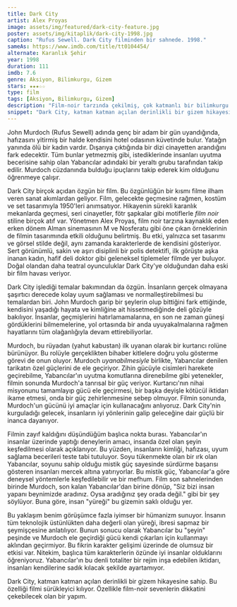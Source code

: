 ```yaml
---
title: Dark City
artist: Alex Proyas
image: assets/img/featured/dark-city-feature.jpg
poster: assets/img/kitaplik/dark-city-1998.jpg
caption: "Rufus Sewell. Dark City filminden bir sahnede. 1998."
sameAs: https://www.imdb.com/title/tt0104454/
alternate: Karanlık Şehir
year: 1998
duration: 111
imdb: 7.6
genre: Aksiyon, Bilimkurgu, Gizem
stars: ★★★☆☆
type: film
tags: [Aksiyon, Bilimkurgu, Gizem]
description: "Film-noir tarzında çekilmiş, çok katmanlı bir bilimkurgu. Gerçeklik ve insanlık üzerine bir sorgulama."
snippet: "Dark City, katman katman açılan derinlikli bir gizem hikayesine sahip. Bu özelliği filmi sürükleyici kılıyor. Özellikle film-noir sevenlerin dikkatini çekebilecek olan bir yapım."
---
```


John Murdoch (Rufus Sewell) adında genç bir adam bir gün uyandığında, hafızasını yitirmiş bir halde kendisini hotel odasının küvetinde bulur. Yatağın yanında ölü bir kadın vardır. Dışarıya çıktığında bir dizi cinayetten arandığını fark edecektir. 
Tüm bunlar yetmezmiş gibi, istediklerinde insanları uyutma becerisine sahip olan Yabancılar adındaki bir yeraltı grubu tarafından takip edilir. Murdoch cüzdanında bulduğu ipuçlarını takip ederek kim olduğunu öğrenmeye çalışır.

Dark City birçok açıdan özgün bir film. Bu özgünlüğün bir kısmı filme ilham veren sanat akımlardan geliyor. Film, gelecekte geçmesine rağmen, kostüm ve set tasarımıyla 1950'leri anımsatıyor. Hikayenin sürekli karanlık mekanlarda geçmesi, seri cinayetler, fötr şapkalar gibi motiflerle _film noir_ stiline birçok atıf var. Yönetmen Alex Proyas, film noir tarzına kaynaklık eden erken dönem Alman sinemasının M ve Nosferatu gibi öne çıkan örneklerinin de filmin tasarımında etkili olduğunu belirtmiş. Bu etki, yalnızca set tasarımı ve görsel stilde değil, aynı zamanda karakterlerde de kendisini gösteriyor. Sert görünümlü, sakin ve aşırı disiplinli bir polis detektifi, ilk görüşte aşka inanan kadın, hafif deli doktor gibi geleneksel tiplemeler filmde yer buluyor. Doğal olandan daha teatral oyunculuklar Dark City'ye olduğundan daha eski bir film havası veriyor.

Dark City işlediği temalar bakımından da özgün. İnsanların gerçek olmayana şaşırtıcı derecede kolay uyum sağlaması ve normalleştirebilmesi bu temalardan biri. John Murdoch garip bir şeylerin olup bittiğini fark ettiğinde, kendisini yaşadığı hayata ve kimliğine ait hissetmediğinde deli gözüyle bakılıyor. İnsanlar, geçmişlerini hatırlamamalarına, en son ne zaman güneşi gördüklerini bilmemelerine, yol ortasında bir anda uyuyakalmalarına rağmen hayatlarını tüm olağanlığıyla devam ettirebiliyorlar. 

Murdoch, bu rüyadan (yahut kabustan) ilk uyanan olarak bir kurtarıcı rolüne bürünüyor. Bu rolüyle gerçeklikten bihaber kitlelere doğru yolu gösterme görevi de onun oluyor. Murdoch _uyanabilmesiyle_ birlikte, Yabancılar denilen tarikatın özel güçlerini de ele geçiriyor. Zihin gücüyle cisimleri harekete geçirebilme, Yabancılar'ın uyutma komutlarına direnebilme gibi yetenekler, filmin sonunda Murdoch'a tanrısal bir güç veriyor. Kurtarıcı'nın nihai misyonunu tamamlayıp gücü ele geçirmesi, bir başka deyişle kötücül iktidarı ikame etmesi, onda bir güç zehirlenmesine sebep olmuyor. Filmin sonunda, Murdoch'un gücünü iyi amaçlar için kullanacağını anlıyoruz. Dark City'nin kurguladığı gelecek, insanların iyi yönlerinin galip geleceğine dair güçlü bir inanca dayanıyor.

Filmin zayıf kaldığını düşündüğüm başlıca nokta burası. Yabancılar'ın insanlar üzerinde yaptığı deneylerin amacı, insanda özel olan şeyin keşfedilmesi olarak açıklanıyor. Bu yüzden, insanların kimliği, hafızası, uyum sağlama becerileri teste tabi tutuluyor. Soyu tükenmekte olan bir ırk olan Yabancılar, soyunu sahip olduğu mistik güç sayesinde sürdürme başarısı gösteren insanları mercek altına yatırıyorlar. Bu mistik güç, Yabancılar'a göre deneysel yöntemlerle keşfedilebilir ve bir mefhum. Film son sahnelerinden birinde Murdoch, son kalan Yabancılar'dan birine dönüp, "Siz bizi insan yapanı beynimizde aradınız. Oysa aradığınız şey orada değil." gibi bir şey söylüyor. Buna göre, insan "yüreği" bu gizemin saklı olduğu yer.

Bu yaklaşım benim görüşümce fazla iyimser bir hümanizm sunuyor. İnsanın tüm teknolojik üstünlükten daha değerli olan yüreği, ibresi sapmaz bir şeymişçesine anlatılıyor. Bunun sonucu olarak Yabancılar bu "şeyin" peşinde ve Murdoch ele geçirdiği gücü  kendi çıkarları için kullanmayı aklından geçirmiyor. Bu fikrin karakter gelişimi üzerinde de olumsuz bir etkisi var. Nitekim, başlıca tüm karakterlerin özünde iyi insanlar olduklarını öğreniyoruz. Yabancılar'ın bu denli totaliter bir rejim inşa edebilen iktidarı, insanları kendilerine sadık kılacak şekilde ayartamıyor.

Dark City, katman katman açılan derinlikli bir gizem hikayesine sahip. Bu özelliği filmi sürükleyici kılıyor. Özellikle film-noir sevenlerin dikkatini çekebilecek olan bir yapım.



